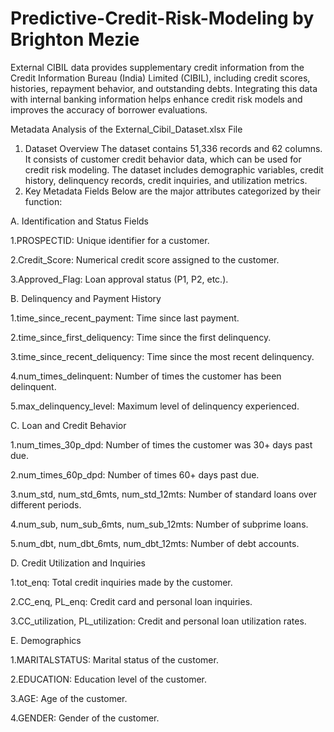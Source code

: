 # Predictive-Credit-Risk-Modeling by Brighton Mezie
  External CIBIL data provides supplementary credit information from the Credit Information Bureau (India) Limited (CIBIL), including credit scores, histories, repayment behavior, and outstanding debts. Integrating this data with internal banking information helps enhance credit risk models and improves the accuracy of borrower evaluations.


Metadata Analysis of the External_Cibil_Dataset.xlsx File
1. Dataset Overview
The dataset contains 51,336 records and 62 columns.
It consists of customer credit behavior data, which can be used for credit risk modeling.
The dataset includes demographic variables, credit history, delinquency records, credit inquiries, and utilization metrics.
2. Key Metadata Fields
Below are the major attributes categorized by their function:

A. Identification and Status Fields

1.PROSPECTID: Unique identifier for a customer.

2.Credit_Score: Numerical credit score assigned to the customer.

3.Approved_Flag: Loan approval status (P1, P2, etc.).

B. Delinquency and Payment History

1.time_since_recent_payment: Time since last payment.

2.time_since_first_deliquency: Time since the first delinquency.

3.time_since_recent_deliquency: Time since the most recent delinquency.

4.num_times_delinquent: Number of times the customer has been delinquent.

5.max_delinquency_level: Maximum level of delinquency experienced.

C. Loan and Credit Behavior

1.num_times_30p_dpd: Number of times the customer was 30+ days past due.

2.num_times_60p_dpd: Number of times 60+ days past due.

3.num_std, num_std_6mts, num_std_12mts: Number of standard loans over different periods.

4.num_sub, num_sub_6mts, num_sub_12mts: Number of subprime loans.

5.num_dbt, num_dbt_6mts, num_dbt_12mts: Number of debt accounts.


D. Credit Utilization and Inquiries


1.tot_enq: Total credit inquiries made by the customer.

2.CC_enq, PL_enq: Credit card and personal loan inquiries.

3.CC_utilization, PL_utilization: Credit and personal loan utilization rates.


E. Demographics

1.MARITALSTATUS: Marital status of the customer.

2.EDUCATION: Education level of the customer.

3.AGE: Age of the customer.

4.GENDER: Gender of the customer.
